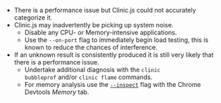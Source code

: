 - There is a performance issue but Clinic.js could not accurately categorize it.
- Clinic.js may inadvertently be picking up system noise.
    - Disable any CPU- or Memory-intensive applications.
    - Use the `--on-port` flag to immediately begin load testing, this is known to reduce the chances of interference.
- If an unknown result is consistently produced it is still very likely that there is a performance issue.
    - Undertake additional diagnosis with the <code class='snippet'>clinic bubbleprof</code> and/or <code class='snippet'>clinic flame</code> commands.
    - For memory analysis use the [`--inspect`](https://nodejs.org/en/docs/inspector) flag with the Chrome Devtools *Memory* tab.
